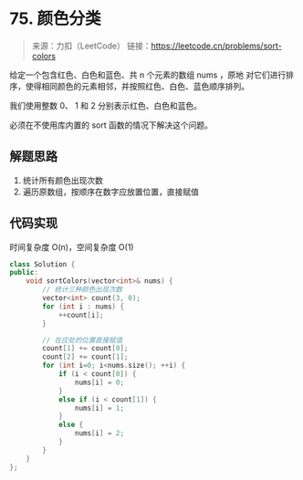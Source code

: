 ﻿# 75. 颜色分类
> 来源：力扣（LeetCode）
链接：https://leetcode.cn/problems/sort-colors

给定一个包含红色、白色和蓝色、共 n 个元素的数组 nums ，原地 对它们进行排序，使得相同颜色的元素相邻，并按照红色、白色、蓝色顺序排列。

我们使用整数 0、 1 和 2 分别表示红色、白色和蓝色。

必须在不使用库内置的 sort 函数的情况下解决这个问题。

## 解题思路
1. 统计所有颜色出现次数
2. 遍历原数组，按顺序在数字应放置位置，直接赋值

## 代码实现
时间复杂度 O(n)，空间复杂度 O(1)
```cpp
class Solution {
public:
    void sortColors(vector<int>& nums) {
        // 统计三种颜色出现次数
        vector<int> count(3, 0);
        for (int i : nums) {
            ++count[i];
        }

        // 在应处的位置直接赋值
        count[1] += count[0];
        count[2] += count[1];
        for (int i=0; i<nums.size(); ++i) {
            if (i < count[0]) {
                nums[i] = 0;
            }
            else if (i < count[1]) {
                nums[i] = 1;
            }
            else {
                nums[i] = 2;
            }
        }
    }
};
```
